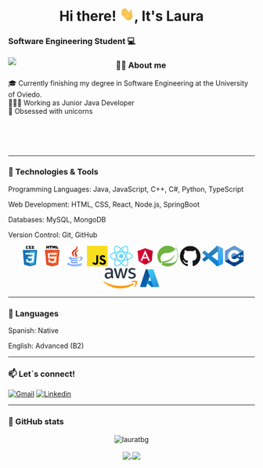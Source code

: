 

<!--h1 without bottom border-->
<h1 align="center">Hi there! <img src="https://raw.githubusercontent.com/ABSphreak/ABSphreak/master/gifs/Hi.gif" width="30px">, It's Laura </h1>


### Software Engineering Student 💻 

<div>
      <img align='left' style="width: 200px; margin-right: 20px; alt="Unicorn" src="https://media.giphy.com/media/3ohs4BSacFKI7A717y/giphy.gif" />
</div>


### 👩🏼 About me
🎓 Currently finishing my degree in Software Engineering  at the University of Oviedo.
<br> 
👩🏼‍💻 Working as Junior Java Developer
<br> 
🦄 Obsessed with unicorns
<br> 
<br> 
<br> 
<br> 
<br> 

--- 

### 🔧 Technologies & Tools
Programming Languages: Java, JavaScript, C++, C#, Python, TypeScript

Web Development: HTML, CSS, React, Node.js, SpringBoot

Databases: MySQL, MongoDB

Version Control: Git, GitHub

<div align="center">
  <a href="https://www.w3.org/Style/CSS/Overview.en.html"><img alt="CSS 3" title="CSS 3" src="./assets/css.png" height="42"></a>
  <a href="https://en.wikipedia.org/wiki/HTML"><img alt="HTML 5" title="HTML 5" src="./assets/html.png" height="42"></a>
  <a href="https://www.java.com/es/"><img alt="Java" title="java" src="./assets/java.png" height="42"></a>
  <a href="https://developer.mozilla.org/en-US/docs/Web/JavaScript"><img alt="JavaScript" title="JavaScript" src="./assets/js.png" height="42"></a>
  <a href="https://reactjs.org/"><img alt="ReactJS" title="ReactJS" src="./assets/react.png" height="42"></a>
  <a href="https://docs.angular.lat/"><img alt="Angular" title="Angular" src="./assets/angular.png" height="42"></a>
  <a href="https://spring.io/"><img alt="Spring" title="Spring" src="./assets/springboot.png" height="42"></a>
  <a href="https://github.com/"><img alt="GitHub" title="GitHub" src="./assets/github.png" height="42"></a>
  <a href="https://code.visualstudio.com/"><img alt="Vs code" title="Vs code" src="./assets/vscode.png" height="42"></a>
  <a href="https://es.wikipedia.org/wiki/C%2B%2B#:~:text=C%2B%2B%20es%20un%20lenguaje,C%2B%2B%20es%20un%20lenguaje%20h%C3%ADbrido."><img alt="C++" title="C++" src="./assets/c++.png" height="42"></a>
  <a href="https://aws.amazon.com/"><img alt="AWS" title="AWS" src="./assets/aws.png" height="42"></a>
  <a href="https://azure.microsoft.com/es-es"><img alt="Azure" title="Azure" src="./assets/azure.png" height="42"></a>


</div>

--- 

### 💬 Languages
Spanish: Native

English: Advanced (B2)

--- 

### 📫 Let`s connect!
[![Gmail](https://img.shields.io/badge/-Gmail-c14438?style=flat&logo=Gmail&logoColor=white)](mailto:lauratbg2001@gmail.com)
[![Linkedin](https://img.shields.io/badge/-LinkedIn-blue?style=flat&logo=Linkedin&logoColor=white)](https://www.linkedin.com/in/lauratbg)

--- 

### 🚀 GitHub stats

<div align="center">
 <p><img align="center" src="https://github-readme-streak-stats.herokuapp.com/?user=lauratbg&" alt="lauratbg" /></p>
  <a href="https://github.com/lauratbg">
    <img align="center" src="https://github-readme-stats.vercel.app/api?username=lauratbg&count_private=true&show_icons=true" />
  </a>
  <a href="https://github.com/lauratbg">
    <img align="center" src="https://github-readme-stats.vercel.app/api/top-langs/?username=lauratbg&langs_count=12&layout=compact" />
  </a>
</div>



